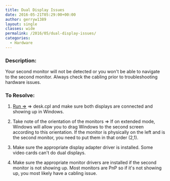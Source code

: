 ```yaml
---
title: Dual Display Issues
date: 2016-05-21T05:29:00+00:00
author: gerryw1389
layout: single
classes: wide
permalink: /2016/05/dual-display-issues/
categories:
  - Hardware
---
```

<!--more-->

### Description:

Your second monitor will not be detected or you won't be able to navigate to the second monitor. Always check the cabling prior to troubleshooting hardware issues.

### To Resolve:

1. [Run =>](https://automationadmin.com/2016/05/command-prompt-overview/) => desk.cpl and make sure both displays are connected and showing up in Windows.

2. Take note of the orientation of the monitors => If on extended mode, Windows will allow you to drag Windows to the second screen according to this orientation. If the monitor is physically on the left and is the second monitor, you need to put them in that order (2,1).

3. Make sure the appropriate display adapter driver is installed. Some video cards can't do dual displays.

4. Make sure the appropriate monitor drivers are installed if the second monitor is not showing up. Most monitors are PnP so if it's not showing up, you most likely have a cabling issue.